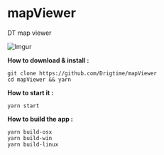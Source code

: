 # mapViewer
DT map viewer

![Imgur](https://i.imgur.com/3Pk2mki.gif)

**How to download & install :**
```
git clone https://github.com/Drigtime/mapViewer
cd mapViewer && yarn
```
**How to start it :**
```
yarn start
```
**How to build the app :**
```
yarn build-osx
yarn build-win
yarn build-linux
```
